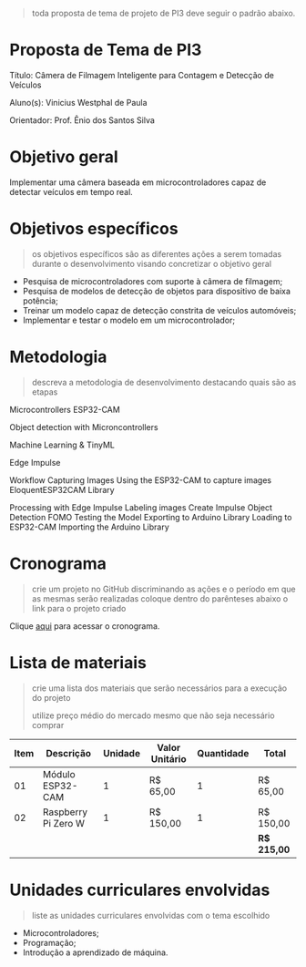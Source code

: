 > toda proposta de tema de projeto de PI3 deve seguir o padrão abaixo.

# Proposta de Tema de PI3
Título: Câmera de Filmagem Inteligente para Contagem e Detecção de Veículos

Aluno(s): Vinicius Westphal de Paula

Orientador: Prof. Ênio dos Santos Silva

# Objetivo geral
>

Implementar uma câmera baseada em microcontroladores capaz de detectar veículos em tempo real.

# Objetivos específicos
> os objetivos específicos são as diferentes ações a serem tomadas durante o desenvolvimento visando concretizar o objetivo geral

- Pesquisa de microcontroladores com suporte à câmera de filmagem;
- Pesquisa de modelos de detecção de objetos para dispositivo de baixa potência;
- Treinar um modelo capaz de detecção constrita de veículos automóveis;
- Implementar e testar o modelo em um microcontrolador;


# Metodologia
> descreva a metodologia de desenvolvimento destacando quais são as etapas

Microcontrollers
ESP32-CAM

Object detection with Microncontrollers

Machine Learning & TinyML

Edge Impulse

Workflow
Capturing Images
Using the ESP32-CAM to capture images
EloquentESP32CAM Library


Processing with Edge Impulse
Labeling images
Create Impulse
Object Detection
FOMO
Testing the Model
Exporting to Arduino Library
Loading to ESP32-CAM
Importing the Arduino Library



# Cronograma
> crie um projeto no GitHub discriminando as ações e o período em que as mesmas serão realizadas
> coloque dentro do parênteses abaixo o link para o projeto criado

Clique [aqui]() para acessar o cronograma.

# Lista de materiais
> crie uma lista dos materiais que serão necessários para a execução do projeto
> 
> utilize preço médio do mercado mesmo que não seja necessário comprar

| Item | Descrição | Unidade | Valor Unitário | Quantidade | Total |
| ---- | ------------- | --- | ------------- | ------------- | ------------- |
|  01  | Módulo ESP32-CAM | 1 | R$ 65,00 | 1 | R$ 65,00 |
|  02  | Raspberry Pi Zero W | 1 | R$ 150,00 | 1 | R$ 150,00 |
|    |  |   |  |  | **R$ 215,00** |

# Unidades curriculares envolvidas
> liste as unidades curriculares envolvidas com o tema escolhido
- Microcontroladores;
- Programação;
- Introdução a aprendizado de máquina.
